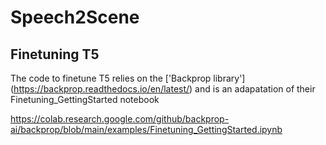 # Speech2Scene

## Finetuning T5
The code to  finetune T5 relies on the ['Backprop library'] (https://backprop.readthedocs.io/en/latest/) and is an adapatation of their Finetuning_GettingStarted notebook 






https://colab.research.google.com/github/backprop-ai/backprop/blob/main/examples/Finetuning_GettingStarted.ipynb
